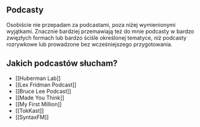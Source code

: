 ## Podcasty
Osobiście nie przepadam za podcastami, poza niżej wymienionymi wyjątkami. Znacznie bardziej przemawiają też do mnie podcasty w bardzo zwięzłych formach lub bardzo ściśle określonej tematyce, niż podcasty rozrywkowe lub prowadzone bez wcześniejszego przygotowania. 

## Jakich podcastów słucham? 
- [[Huberman Lab]]
- [[Lex Fridman Podcast]]
- [[Bruce Lee Podcast]]
- [[Made You Think]]
- [[My First Million]]
- [[TokKast]]
- [[SyntaxFM]]